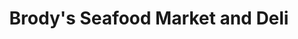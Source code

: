 ---
title: "Brody's Seafood Market and Deli"
url: /norwich/brodys-seafood-market-and-deli/
shop: Fisch
---